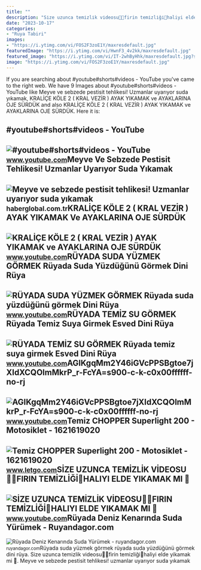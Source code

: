 ```yaml
---
title: ""
description: "Si̇ze uzunca temi̇zli̇k vi̇deosu👌🏻firin temi̇zli̇ği̇💐haliyi elde yikamak mi 🌸"
date: "2023-10-17"
categories:
- "Ruya Tabiri"
images:
- "https://i.ytimg.com/vi/FOS2F3zoE1Y/maxresdefault.jpg"
featuredImage: "https://i.ytimg.com/vi/HwnF3_4v2kk/maxresdefault.jpg"
featured_image: "https://i.ytimg.com/vi/IT-2whByHhk/maxresdefault.jpg?sqp=-oaymwEmCIAKENAF8quKqQMa8AEB-AH-CYAC0AWKAgwIABABGGUgTyhGMA8=&amp;rs=AOn4CLC7L34-g1hZE4gIcRuBX7hjfKL_CQ"
image: "https://i.ytimg.com/vi/FOS2F3zoE1Y/maxresdefault.jpg"
---
```


If you are searching about #youtube#shorts#videos - YouTube you've came to the right web. We have 9 Images about #youtube#shorts#videos - YouTube like Meyve ve sebzede pestisit tehlikesi! Uzmanlar uyarıyor suda yıkamak, KRALİÇE KÖLE 2 ( KRAL VEZİR ) AYAK YIKAMAK ve AYAKLARINA OJE SÜRDÜK and also KRALİÇE KÖLE 2 ( KRAL VEZİR ) AYAK YIKAMAK ve AYAKLARINA OJE SÜRDÜK. Here it is:

\#youtube#shorts#videos - YouTube
---------------------------------

 ![#youtube#shorts#videos - YouTube](https://i.ytimg.com/vi/-FcN3pHhiF8/maxres2.jpg?sqp=-oaymwEoCIAKENAF8quKqQMcGADwAQH4Ac4FgAKACooCDAgAEAEYZSBMKFUwDw==&rs=AOn4CLCvJejMAaqtZ48s4DiGQ2VUH0SuDA) <small>www.youtube.com</small>Meyve Ve Sebzede Pestisit Tehlikesi! Uzmanlar Uyarıyor Suda Yıkamak
-------------------------------------------------------------------

 ![Meyve ve sebzede pestisit tehlikesi! Uzmanlar uyarıyor suda yıkamak](https://i.haberglobal.com.tr/storage/files/images/2022/05/14/meyve-ve-sebzede-pestisit-tehlikesi-uzmanlar-uyariyor-suda-yikamak-yeterli-degil-PSf8.jpg) <small>haberglobal.com.tr</small>KRALİÇE KÖLE 2 ( KRAL VEZİR ) AYAK YIKAMAK Ve AYAKLARINA OJE SÜRDÜK
-------------------------------------------------------------------

 ![KRALİÇE KÖLE 2 ( KRAL VEZİR ) AYAK YIKAMAK ve AYAKLARINA OJE SÜRDÜK](https://i.ytimg.com/vi/FOS2F3zoE1Y/maxresdefault.jpg) <small>www.youtube.com</small>RÜYADA SUDA YÜZMEK GÖRMEK Rüyada Suda Yüzdüğünü Görmek Dini Rüya
----------------------------------------------------------------

 ![RÜYADA SUDA YÜZMEK GÖRMEK Rüyada suda yüzdüğünü görmek Dini Rüya](https://i.ytimg.com/vi/IT-2whByHhk/maxresdefault.jpg?sqp=-oaymwEmCIAKENAF8quKqQMa8AEB-AH-CYAC0AWKAgwIABABGGUgTyhGMA8=&rs=AOn4CLC7L34-g1hZE4gIcRuBX7hjfKL_CQ) <small>www.youtube.com</small>RÜYADA TEMİZ SU GÖRMEK Rüyada Temiz Suya Girmek Esved Dini Rüya
---------------------------------------------------------------

 ![RÜYADA TEMİZ SU GÖRMEK Rüyada temiz suya girmek Esved Dini Rüya](https://i.ytimg.com/vi/HwnF3_4v2kk/maxresdefault.jpg) <small>www.youtube.com</small>AGIKgqMm2Y46iGVcPPSBgtoe7jXIdXCQOlmMkrP\_r-FcYA=s900-c-k-c0x00ffffff-no-rj
--------------------------------------------------------------------------

 ![AGIKgqMm2Y46iGVcPPSBgtoe7jXIdXCQOlmMkrP_r-FcYA=s900-c-k-c0x00ffffff-no-rj](https://yt3.googleusercontent.com/ytc/AGIKgqMm2Y46iGVcPPSBgtoe7jXIdXCQOlmMkrP_r-FcYA=s900-c-k-c0x00ffffff-no-rj) <small>www.youtube.com</small>Temiz CHOPPER Superlight 200 - Motosiklet - 1621619020
------------------------------------------------------

 ![Temiz CHOPPER Superlight 200 - Motosiklet - 1621619020](https://apollo-ireland.akamaized.net/v1/files/fcn0mg2hzzfk2-OLXAUTOTR/image) <small>www.letgo.com</small>SİZE UZUNCA TEMİZLİK VİDEOSU👌🏻FIRIN TEMİZLİĞİ💐HALIYI ELDE YIKAMAK MI 🌸
----------------------------------------------------------------------

 ![SİZE UZUNCA TEMİZLİK VİDEOSU👌🏻FIRIN TEMİZLİĞİ💐HALIYI ELDE YIKAMAK MI 🌸](https://i.ytimg.com/vi/y6JZND7yTtk/maxresdefault.jpg) <small>www.youtube.com</small>Rüyada Deniz Kenarında Suda Yürümek - Ruyandagor.com
----------------------------------------------------

 ![Rüyada Deniz Kenarında Suda Yürümek - ruyandagor.com](https://images.ruyandagor.com/2017/04/temiz-suda-yurumek-1311.jpg) <small>ruyandagor.com</small>Rüyada suda yüzmek görmek rüyada suda yüzdüğünü görmek dini rüya. Si̇ze uzunca temi̇zli̇k vi̇deosu👌🏻firin temi̇zli̇ği̇💐haliyi elde yikamak mi 🌸. Meyve ve sebzede pestisit tehlikesi! uzmanlar uyarıyor suda yıkamak
